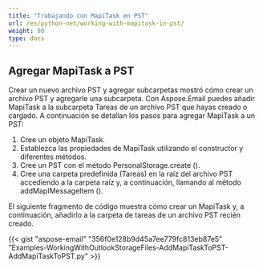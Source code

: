 ```yaml
---
title: "Trabajando con MapiTask en PST"
url: /es/python-net/working-with-mapitask-in-pst/
weight: 90
type: docs
---
```



## **Agregar MapiTask a PST**
Crear un nuevo archivo PST y agregar subcarpetas mostró cómo crear un archivo PST y agregarle una subcarpeta. Con Aspose.Email puedes añadir MapiTask a la subcarpeta Tareas de un archivo PST que hayas creado o cargado. A continuación se detallan los pasos para agregar MapiTask a un PST:

1. Cree un objeto MapiTask.
1. Establezca las propiedades de MapiTask utilizando el constructor y diferentes métodos.
1. Cree un PST con el método PersonalStorage.create ().
1. Cree una carpeta predefinida (Tareas) en la raíz del archivo PST accediendo a la carpeta raíz y, a continuación, llamando al método addMapIMessageItem ().

El siguiente fragmento de código muestra cómo crear un MapiTask y, a continuación, añadirlo a la carpeta de tareas de un archivo PST recién creado.



{{< gist "aspose-email" "356f0e128b9d45a7ee779fc813eb87e5" "Examples-WorkingWithOutlookStorageFiles-AddMapiTaskToPST-AddMapiTaskToPST.py" >}}
